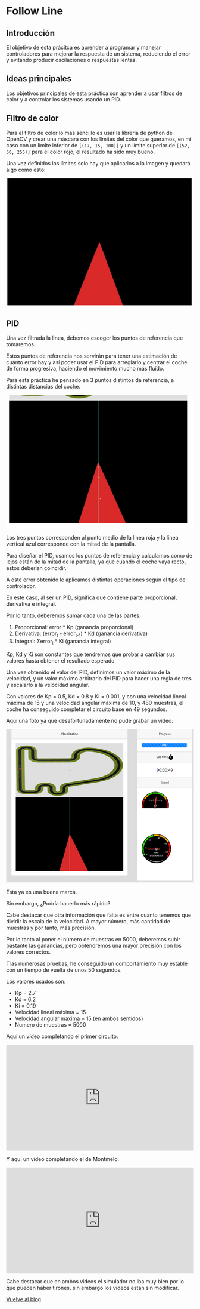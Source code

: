 # Follow Line

## Introducción
El objetivo de esta prácitca es aprender a programar y manejar controladores para mejorar la respuesta de un sistema, reduciendo el error y evitando producir
oscilaciones o respuestas lentas.

## Ideas principales
Los objetivos principales de esta práctica son aprender a usar filtros de color y a controlar los sistemas usando un PID.

## Filtro de color
Para el filtro de color lo más sencillo es usar la libreria de python de OpenCV y crear una máscara con los límites del color que queramos, en mi caso con un límite inferior de ``` [(17, 15, 100)] ``` y un límite superior de ``` [(52, 56, 255)] ``` para el color rojo, el resultado ha sido muy bueno.

Una vez definidos los límites solo hay que aplicarlos a la imagen y quedará algo como esto:

![Linea filtrada](./media/Linea_roja.PNG)

## PID
Una vez filtrada la linea, debemos escoger los puntos de referencia que tomaremos.

Estos puntos de referencia nos servirán para tener una estimación de cuánto error hay y así poder usar el PID para arreglarlo y centrar el coche de forma progresiva, 
haciendo el movimiento mucho más fluído.

Para esta práctica he pensado en 3 puntos distintos de referencia, a distintas distancias del coche.

![Puntos de referencia](./media/ref_points.PNG)

Los tres puntos corresponden al punto medio de la linea roja y la linea vertical azul corresponde con la mitad de la pantalla.

Para diseñar el PID, usamos los puntos de referencia y calculamos como de lejos están de la mitad de la pantalla, ya que cuando el coche vaya recto, estos deberían 
coincidir.

A este error obtenido le aplicamos distintas operaciones según el tipo de controlador.

En este caso, al ser un PID, significa que contiene parte proporcional, derivativa e integral.

Por lo tanto, deberemos sumar cada una de las partes:

  1. Proporcional: error * Kp (ganancia proporcional)
  1. Derivativa: (error<sub>t</sub> - error<sub>t-1</sub>) * Kd (ganancia derivativa)
  1. Integral: Σerror<sub>i</sub> * Ki (ganancia integral)

Kp, Kd y Ki son constantes que tendremos que probar a cambiar sus valores hasta obtener el resultado esperado

Una vez obtenido el valor del PID, definimos un valor máximo de la velocidad, y un valor máximo arbitrario del PID para hacer una regla de tres y escalarlo a 
la velocidad angular.

Con valores de Kp = 0.5, Kd = 0.8 y Ki = 0.001, y con una velocidad lineal máxima de 15 y una velocidad angular máxima de 10, y 480 muestras, el coche ha conseguido completar el circuito base en 49 segundos.

Aquí una foto ya que desafortunadamente no pude grabar un vídeo:

![Vuelta en 49 segundos](./media/vuelta_49seg.PNG)

Esta ya es una buena marca.

Sin embargo, ¿Podría hacerlo más rápido?

Cabe destacar que otra información que falta es entre cuanto tenemos que dividir la escala de la velocidad. A mayor número, más cantidad de muestras y por tanto, más precisión.

Por lo tanto al poner el número de muestras en 5000, deberemos subir bastante las ganancias, pero obtendremos una mayor precisión con los valores correctos.

Tras numerosas pruebas, he conseguido un comportamiento muy estable con un tiempo de vuelta de unos 50 segundos.

Los valores usados son:
- Kp = 2.7
- Kd = 6.2
- Ki = 0.19
- Velocidad lineal máxima = 15
- Velocidad angular máxima = 15 (en ambos sentidos)
- Numero de muestras = 5000

Aquí un vídeo completando el primer circuito:

<div style="position: relative; padding-bottom: 56.25%; height: 0;"><iframe src="https://jumpshare.com/embed/mhceLB5J6H6GBezDznAa" frameborder="0" webkitallowfullscreen mozallowfullscreen allowfullscreen style="position: absolute; top: 0; left: 0; width: 100%; height: 100%;"></iframe></div>

Y aquí un video completando el de Montmelo:

<div style="position: relative; padding-bottom: 56.25%; height: 0;"><iframe src="https://jumpshare.com/embed/XvUla9zqjSmBhBQLCafW" frameborder="0" webkitallowfullscreen mozallowfullscreen allowfullscreen style="position: absolute; top: 0; left: 0; width: 100%; height: 100%;"></iframe></div>

Cabe destacar que en ambos videos el simulador no iba muy bien por lo que pueden haber tirones, sin embargo los videos están sin modificar. 

[Vuelve al blog](../)
